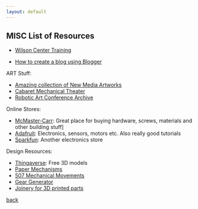 ```yaml
---
layout: default
---
```


## MISC List of Resources

- [Wilson Center Training](https://teamprojects.engin.umich.edu/home/training/)

- [How to create a blog using Blogger](https://www.youtube.com/watch?v=c2U8jW4OVBY)  

ART Stuff:
- [Amazing collection of New Media Artworks](https://artelectronicmedia.com/en/)  
- [Cabaret Mechanical Theater](https://cabaret.co.uk/artists/)
- [Robotic Art Conference Archive](https://roboticart.org/)

Online Stores:
- [McMaster-Carr](https://www.mcmaster.com/): Great place for buying hardware, screws, materials and other building stuff]
- [Adafruit](https://www.adafruit.com/): Electronics, sensors, motors etc. Also really good tutorials
- [Sparkfun](https://www.sparkfun.com/): Another electronics store  


Design Resources:
- [Thingaverse](https://www.thingiverse.com/): Free 3D models
- [Paper Mechanisms](http://www.papermech.net/learn/)
- [507 Mechanical Movements](http://507movements.com/)
- [Gear Generator](https://geargenerator.com/)
- [Joinery for 3D printed parts](https://markforged.com/resources/blog/joinery-onyx)

[back](./)
